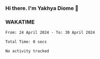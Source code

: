 ### Hi there. I'm Yakhya Diome 👋

### WAKATIME
<!--START_SECTION:waka-->

```txt
From: 24 April 2024 - To: 30 April 2024

Total Time: 0 secs

No activity tracked
```

<!--END_SECTION:waka-->
